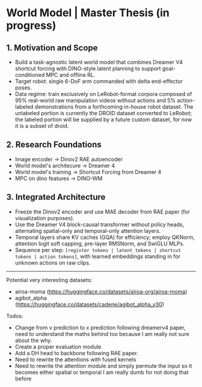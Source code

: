 # World Model | Master Thesis (in progress)

## 1. Motivation and Scope
- Build a task-agnostic latent world model that combines Dreamer V4 shortcut forcing with DINO-style latent planning to support goal-conditioned MPC and offline RL.
- Target robot: single 6-DoF arm commanded with delta end-effector poses.
- Data regime: train exclusively on LeRobot-format corpora composed of 95% real-world raw manipulation videos without actions and 5% action-labeled demonstrations from a forthcoming in-house robot dataset. The unlabeled portion is currently the DROID dataset converted to LeRobot; the labeled portion will be supplied by a future custom dataset, for now it is a subset of droid.

## 2. Research Foundations

- Image encoder -> Dinov2 RAE autoencoder
- World model's architecure -> Dreamer 4
- World model's training -> Shortcut Forcing from Dreamer 4
- MPC on dino features -> DINO-WM

## 3. Integrated Architecture

- Freeze the Dinov2 encoder and use MAE decoder from RAE paper (for visualization purposes).
- Use the Dreamer V4 block-causal transformer without policy heads, alternating spatial-only and temporal-only attention layers.
- Temporal layers share KV caches (GQA) for efficiency; employ QKNorm, attention logit soft capping, pre-layer RMSNorm, and SwiGLU MLPs.
- Sequence per step: `[register tokens | latent tokens | shortcut tokens | action tokens]`, with learned embeddings standing in for unknown actions on raw clips.

---

Potential very interesting datasets:
  - airoa-moma (https://huggingface.co/datasets/airoa-org/airoa-moma)
  - agibot_alpha (https://huggingface.co/datasets/cadene/agibot_alpha_v30)

Todos:
  - Change from v prediction to x prediction following dreamerv4 paper, need to understand the maths behind too because I am really not sure about the why.
  - Create a proper evaluation module.
  - Add a DH head to backbone following RAE paper.
  - Need to rewrite the attentions with fused kernels
  - Need to rewrite the attention module and simply permute the input so it becomes either spatial or temporal I am really dumb for not doing that before
